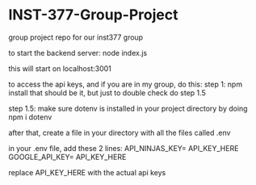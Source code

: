# INST-377-Group-Project
group project repo for our inst377 group

to start the backend server:
node index.js

this will start on localhost:3001

to access the api keys, and if you are in my group, do this:
step 1: npm install
that should be it, but just to double check do step 1.5

step 1.5: make sure dotenv is installed in your project directory by doing
npm i dotenv

after that, create a file in your directory with all the files called
.env

in your .env file, add these 2 lines:
API_NINJAS_KEY= API_KEY_HERE
GOOGLE_API_KEY= API_KEY_HERE

replace API_KEY_HERE with the actual api keys